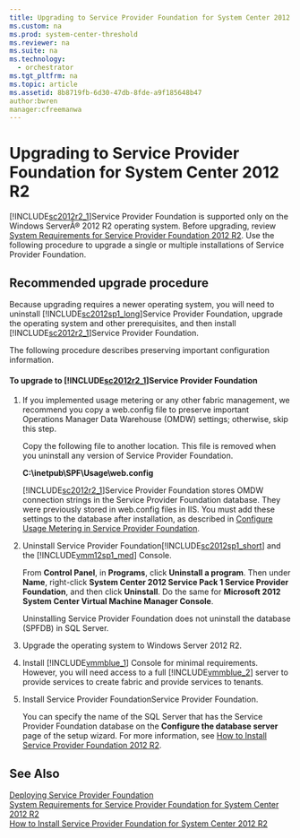```yaml
---
title: Upgrading to Service Provider Foundation for System Center 2012 R2
ms.custom: na
ms.prod: system-center-threshold
ms.reviewer: na
ms.suite: na
ms.technology: 
  - orchestrator
ms.tgt_pltfrm: na
ms.topic: article
ms.assetid: 8b8719fb-6d30-47db-8fde-a9f185648b47
author:bwren
manager:cfreemanwa
---
```

# Upgrading to Service Provider Foundation for System Center 2012 R2
[!INCLUDE[sc2012r2_1](../../om/manage/includes/sc2012r2_1_md.md)]Service Provider Foundation is supported only on the Windows ServerÂ® 2012 R2 operating system. Before upgrading, review [System Requirements for Service Provider Foundation 2012 R2](http://go.microsoft.com/fwlink/p/?LinkId=310174). Use the following procedure to upgrade a single or multiple installations of Service Provider Foundation.  
  
## Recommended upgrade procedure  
Because upgrading requires a newer operating system, you will need to uninstall  [!INCLUDE[sc2012sp1_long](../../om/manage/includes/sc2012sp1_long_md.md)]Service Provider Foundation, upgrade the operating system and other prerequisites, and then install [!INCLUDE[sc2012r2_1](../../om/manage/includes/sc2012r2_1_md.md)]Service Provider Foundation.  
  
The following procedure describes preserving important configuration information.  
  
#### To upgrade to [!INCLUDE[sc2012r2_1](../../om/manage/includes/sc2012r2_1_md.md)]Service Provider Foundation  
  
1.  If you implemented usage metering or any other fabric management, we recommend you copy a web.config file to preserve important Operations Manager Data Warehouse \(OMDW\) settings; otherwise, skip this step.  
  
    Copy the following file to another location. This file is removed when you uninstall any version of Service Provider Foundation.  
  
    **C:\\inetpub\\SPF\\Usage\\web.config**  
  
    [!INCLUDE[sc2012r2_1](../../om/manage/includes/sc2012r2_1_md.md)]Service Provider Foundation stores OMDW connection strings in the  Service Provider Foundation database. They were previously stored in web.config files in IIS. You must add these settings to the database after installation, as described in [Configure Usage Metering in Service Provider Foundation](../../spf/Deploy/Configure-Usage-Metering-in-Service-Provider-Foundation.md).  
  
2.  Uninstall Service Provider Foundation[!INCLUDE[sc2012sp1_short](../../om/manage/includes/sc2012sp1_short_md.md)] and the [!INCLUDE[vmm12sp1_med](../../om/manage/includes/vmm12sp1_med_md.md)] Console.  
  
    From **Control Panel**, in **Programs**, click **Uninstall a program**. Then under **Name**, right\-click **System Center 2012 Service Pack 1 Service Provider Foundation**, and then click **Uninstall**. Do the same for **Microsoft 2012 System Center Virtual Machine Manager Console**.  
  
    Uninstalling Service Provider Foundation does not uninstall the database \(SPFDB\) in SQL Server.  
  
3.  Upgrade the operating system to Windows Server 2012 R2.  
  
4.  Install [!INCLUDE[vmmblue_1](../../om/manage/includes/vmmblue_1_md.md)] Console for minimal requirements. However, you will need access to a full [!INCLUDE[vmmblue_2](../../om/manage/includes/vmmblue_2_md.md)] server to provide services to create fabric and provide services to tenants.  
  
5.  Install Service Provider FoundationService Provider Foundation.  
  
    You can specify the name of the SQL Server that has the Service Provider Foundation database on the **Configure the database server** page of the setup wizard. For more information, see [How to Install Service Provider Foundation 2012 R2](http://go.microsoft.com/fwlink/p/?LinkId=310176).  
  
## See Also  
[Deploying Service Provider Foundation](../../spf/Deploy/Deploying-Service-Provider-Foundation.md)  
[System Requirements for Service Provider Foundation for System Center 2012 R2](assetId:///f7c87718-29bb-4fdd-8e2d-82c81936b346)  
[How to Install Service Provider Foundation for System Center 2012 R2](../../spf/Deploy/How-to-Install-Service-Provider-Foundation-for-System-Center-2012-R2.md)  
  
